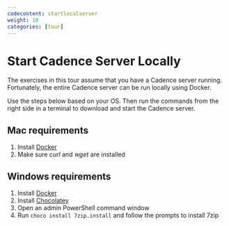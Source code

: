 ```yaml
---
codecontent: startlocalserver
weight: 10
categories: [tour]
---
```


# Start Cadence Server Locally

The exercises in this tour assume that you have a Cadence server running. 
Fortunately, the entire Cadence server can be run locally using Docker. 

Use the steps below based on your OS. Then run the commands from the right side in a terminal
to download and start the Cadence server.

## Mac requirements

1. Install [Docker](https://docs.docker.com/docker-for-mac/install/)
2. Make sure *curl* and *wget* are installed

## Windows requirements

1. Install [Docker](https://docs.docker.com/docker-for-windows/install/)
2. Install [Chocolatey](https://chocolatey.org/install)
3. Open an admin PowerShell command window
4. Run `choco install 7zip.install` and follow the prompts to install 7zip
